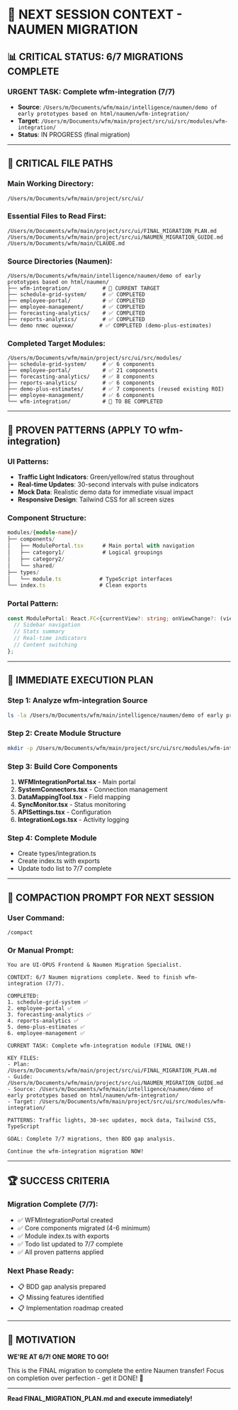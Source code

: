 # 🔄 NEXT SESSION CONTEXT - NAUMEN MIGRATION

## 📊 **CRITICAL STATUS: 6/7 MIGRATIONS COMPLETE**

### **URGENT TASK: Complete wfm-integration (7/7)**
- **Source**: `/Users/m/Documents/wfm/main/intelligence/naumen/demo of early prototypes based on html/naumen/wfm-integration/`
- **Target**: `/Users/m/Documents/wfm/main/project/src/ui/src/modules/wfm-integration/`
- **Status**: IN PROGRESS (final migration)

---

## 📁 **CRITICAL FILE PATHS**

### **Main Working Directory:**
```
/Users/m/Documents/wfm/main/project/src/ui/
```

### **Essential Files to Read First:**
```
/Users/m/Documents/wfm/main/project/src/ui/FINAL_MIGRATION_PLAN.md
/Users/m/Documents/wfm/main/project/src/ui/NAUMEN_MIGRATION_GUIDE.md
/Users/m/Documents/wfm/main/CLAUDE.md
```

### **Source Directories (Naumen):**
```
/Users/m/Documents/wfm/main/intelligence/naumen/demo of early prototypes based on html/naumen/
├── wfm-integration/          # 🎯 CURRENT TARGET
├── schedule-grid-system/     # ✅ COMPLETED
├── employee-portal/          # ✅ COMPLETED  
├── employee-management/      # ✅ COMPLETED
├── forecasting-analytics/    # ✅ COMPLETED
├── reports-analytics/        # ✅ COMPLETED
└── demo плюс оценки/        # ✅ COMPLETED (demo-plus-estimates)
```

### **Completed Target Modules:**
```
/Users/m/Documents/wfm/main/project/src/ui/src/modules/
├── schedule-grid-system/     # ✅ 6 components
├── employee-portal/          # ✅ 21 components
├── forecasting-analytics/    # ✅ 8 components  
├── reports-analytics/        # ✅ 6 components
├── demo-plus-estimates/      # ✅ 7 components (reused existing ROI)
├── employee-management/      # ✅ 6 components
└── wfm-integration/          # 🎯 TO BE COMPLETED
```

---

## 🧬 **PROVEN PATTERNS (APPLY TO wfm-integration)**

### **UI Patterns:**
- **Traffic Light Indicators**: Green/yellow/red status throughout
- **Real-time Updates**: 30-second intervals with pulse indicators
- **Mock Data**: Realistic demo data for immediate visual impact
- **Responsive Design**: Tailwind CSS for all screen sizes

### **Component Structure:**
```typescript
modules/{module-name}/
├── components/
│   ├── ModulePortal.tsx      # Main portal with navigation
│   ├── category1/            # Logical groupings
│   ├── category2/
│   └── shared/
├── types/
│   └── module.ts            # TypeScript interfaces
└── index.ts                 # Clean exports
```

### **Portal Pattern:**
```typescript
const ModulePortal: React.FC<{currentView?: string; onViewChange?: (view: string) => void}> = ({currentView, onViewChange}) => {
  // Sidebar navigation
  // Stats summary
  // Real-time indicators
  // Content switching
};
```

---

## 🎯 **IMMEDIATE EXECUTION PLAN**

### **Step 1: Analyze wfm-integration Source**
```bash
ls -la /Users/m/Documents/wfm/main/intelligence/naumen/demo of early prototypes based on html/naumen/wfm-integration/src/components/
```

### **Step 2: Create Module Structure**
```bash
mkdir -p /Users/m/Documents/wfm/main/project/src/ui/src/modules/wfm-integration/components/{admin,config,monitoring,shared}
```

### **Step 3: Build Core Components**
1. **WFMIntegrationPortal.tsx** - Main portal
2. **SystemConnectors.tsx** - Connection management  
3. **DataMappingTool.tsx** - Field mapping
4. **SyncMonitor.tsx** - Status monitoring
5. **APISettings.tsx** - Configuration
6. **IntegrationLogs.tsx** - Activity logging

### **Step 4: Complete Module**
- Create types/integration.ts
- Create index.ts with exports
- Update todo list to 7/7 complete

---

## 💬 **COMPACTION PROMPT FOR NEXT SESSION**

### **User Command:**
```
/compact
```

### **Or Manual Prompt:**
```
You are UI-OPUS Frontend & Naumen Migration Specialist.

CONTEXT: 6/7 Naumen migrations complete. Need to finish wfm-integration (7/7).

COMPLETED:
1. schedule-grid-system ✅
2. employee-portal ✅  
3. forecasting-analytics ✅
4. reports-analytics ✅
5. demo-plus-estimates ✅
6. employee-management ✅

CURRENT TASK: Complete wfm-integration module (FINAL ONE!)

KEY FILES:
- Plan: /Users/m/Documents/wfm/main/project/src/ui/FINAL_MIGRATION_PLAN.md
- Guide: /Users/m/Documents/wfm/main/project/src/ui/NAUMEN_MIGRATION_GUIDE.md
- Source: /Users/m/Documents/wfm/main/intelligence/naumen/demo of early prototypes based on html/naumen/wfm-integration/
- Target: /Users/m/Documents/wfm/main/project/src/ui/src/modules/wfm-integration/

PATTERNS: Traffic lights, 30-sec updates, mock data, Tailwind CSS, TypeScript

GOAL: Complete 7/7 migrations, then BDD gap analysis.

Continue the wfm-integration migration NOW!
```

---

## 🏆 **SUCCESS CRITERIA**

### **Migration Complete (7/7):**
- ✅ WFMIntegrationPortal created
- ✅ Core components migrated (4-6 minimum)
- ✅ Module index.ts with exports  
- ✅ Todo list updated to 7/7 complete
- ✅ All proven patterns applied

### **Next Phase Ready:**
- 📋 BDD gap analysis prepared
- 📋 Missing features identified
- 📋 Implementation roadmap created

---

## 🚀 **MOTIVATION**

**WE'RE AT 6/7! ONE MORE TO GO!**

This is the FINAL migration to complete the entire Naumen transfer!
Focus on completion over perfection - get it DONE! 🎯

---

**Read FINAL_MIGRATION_PLAN.md and execute immediately!**